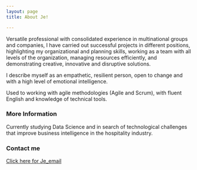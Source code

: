 ```yaml
---
layout: page
title: About Je!

---
```


Versatile professional with consolidated experience in multinational groups and companies, I have carried out successful projects in different positions, highlighting my organizational and planning skills, working as a team with all levels of the organization, managing resources efficiently, and demonstrating creative, innovative and disruptive solutions. 

I describe myself as an empathetic, resilient person, open to change and with a high level of emotional intelligence. 

Used to working with agile methodologies (Agile and Scrum), with fluent English and knowledge of technical tools. 

### More Information

Currently studying Data Science and in search of technological challenges that improve business intelligence in the hospitality industry.

### Contact me

[Click here for Je_email](mailto:jennifer@sanchez-richart.com)